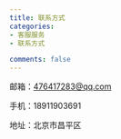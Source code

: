 ```yaml
---
title: 联系方式
categories:
- 客服服务
- 联系方式

comments: false
---
```




邮箱：476417283@qq.com

手机：18911903691

地址：北京市昌平区
